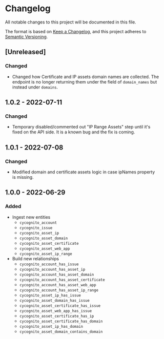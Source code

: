 # Changelog

All notable changes to this project will be documented in this file.

The format is based on [Keep a Changelog](https://keepachangelog.com/en/1.0.0/),
and this project adheres to
[Semantic Versioning](https://semver.org/spec/v2.0.0.html).

## [Unreleased]

### Changed

- Changed how Certificate and IP assets domain names are collected. The endpoint
  is no longer returning them under the field of `domain_names` but instead
  under `domains`.

## 1.0.2 - 2022-07-11

### Changed

- Temporary disabled/commented out "IP Range Assets" step until it's fixed on
  the API side. It is a known bug and the fix is coming.

## 1.0.1 - 2022-07-08

### Changed

- Modified domain and certificate assets logic in case ipNames property is
  missing.

## 1.0.0 - 2022-06-29

### Added

- Ingest new entities
  - `cycognito_account`
  - `cycognito_issue`
  - `cycognito_asset_ip`
  - `cycognito_asset_domain`
  - `cycognito_asset_certificate`
  - `cycognito_asset_web_app`
  - `cycognito_asset_ip_range`
- Build new relationships
  - `cycognito_account_has_issue`
  - `cycognito_account_has_asset_ip`
  - `cycognito_account_has_asset_domain`
  - `cycognito_account_has_asset_certificate`
  - `cycognito_account_has_asset_web_app`
  - `cycognito_account_has_asset_ip_range`
  - `cycognito_asset_ip_has_issue`
  - `cycognito_asset_domain_has_issue`
  - `cycognito_asset_certificate_has_issue`
  - `cycognito_asset_web_app_has_issue`
  - `cycognito_asset_certificate_has_ip`
  - `cycognito_asset_certificate_has_domain`
  - `cycognito_asset_ip_has_domain`
  - `cycognito_asset_domain_contains_domain`
